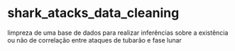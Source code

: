 # shark_atacks_data_cleaning
limpreza de uma base de dados para realizar inferências sobre a existência ou não de correlação entre ataques de tubarão e fase lunar

